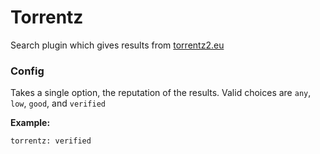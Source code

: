 # Torrentz

Search plugin which gives results from [torrentz2.eu](http://torrentz2.eu)

### Config
Takes a single option, the reputation of the results. Valid choices are `any`, `low`, `good`, and `verified`

**Example:**
```
torrentz: verified
```

